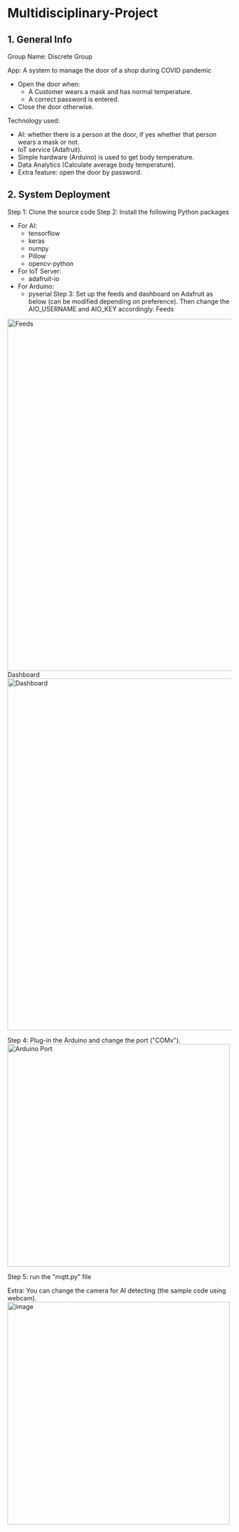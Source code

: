 # Multidisciplinary-Project

## 1. General Info
Group Name: Discrete Group

App: A system to manage the door of a shop during COVID pandemic
  - Open the door when:
    + A Customer wears a mask and has normal temperature.
    + A correct password is entered.
  - Close the door otherwise.

Technology used:
  - AI: whether there is a person at the door, if yes whether that person wears a mask or not.
  - IoT service (Adafruit).
  - Simple hardware (Arduino) is used to get body temperature.
  - Data Analytics (Calculate average body temperature).
  - Extra feature: open the door by password.

## 2. System Deployment
Step 1: Clone the source code
Step 2: Install the following Python packages
  - For AI:
    + tensorflow
    + keras
    + numpy
    + Pillow
    + opencv-python
  - For IoT Server:
    + adafruit-io
  - For Arduino:
    + pyserial
Step 3: Set up the feeds and dashboard on Adafruit as below (can be modified depending on preference). Then change the AIO_USERNAME and AIO_KEY accordingly.
Feeds
<img width="790" alt="Feeds" src="https://github.com/xiinthanh/Multidisciplinary-Project/assets/118944173/2e06be94-92f4-4ca2-b785-45f986748e41">
Dashboard
<img width="790" alt="Dashboard" src="https://github.com/xiinthanh/Multidisciplinary-Project/assets/118944173/16781d74-c346-4d86-b355-e133803786e5">

Step 4: Plug-in the Arduino and change the port ("COMx").
<img width="500" alt="Arduino Port" src="https://github.com/xiinthanh/Multidisciplinary-Project/assets/118944173/e4f64fb0-4545-41c6-9007-3ce0002a67a1">

Step 5: run the "mqtt.py" file

Extra: You can change the camera for AI detecting (the sample code using webcam).
<img width="500" alt="image" src="https://github.com/xiinthanh/Multidisciplinary-Project/assets/118944173/fcec2503-3d7a-4e98-9e99-ce5a714c89ea">
